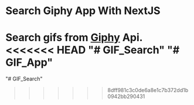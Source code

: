 # Search Giphy App With NextJS

Search gifs from [Giphy](https://giphy.com/) Api.
<<<<<<< HEAD
"# GIF_Search" 
"# GIF_App" 
=======
"# GIF_Search" 
>>>>>>> 8dff981c3c0de6a8e1c7b372dd1b0942bb290431
